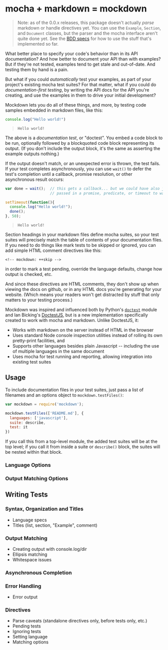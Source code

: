 # mocha + markdown = mockdown

> Note: as of the 0.0.x releases, this package doesn't actually *parse* markdown or handle directives yet.  You can use the `Example`, `Section`, and `Document` classes, but the parser and the mocha interface aren't quite done yet.  See the [BDD specs](https://github.com/pjeby/mockdown/tree/master/spec.coffee) for how to use the stuff that's implemented so far.

What better place to specify your code's behavior than in its API documentation?  And how better to document your API than with examples?  But if they're not tested, examples tend to get stale and out-of-date.  And testing them by hand is a pain.

But what if you could *automatically* test your examples, as part of your project's existing mocha test suites?  For that matter, what if you could do *documentation-first testing*, by writing the API docs for the API you're creating, and use the examples in them to drive your initial development?

Mockdown lets you do all of these things, and more, by testing code samples embedded in markdown files, like this:

```javascript
console.log("Hello world!")
```
>     Hello world!

The above is a *documentation test*, or "doctest".  You embed a code block to be run, optionally followed by a blockquoted code block representing its output.  (If you don't include the output block, it's the same as asserting the example outputs nothing.)

If the output doesn't match, or an unexpected error is thrown, the test fails.  If your test completes asynchronously, you can use `wait()` to defer the test's completion until a callback, promise resolution, or other asynchronous result occurs:

```javascript
var done = wait();  // this gets a callback... but we could have also just
                    // passed in a promise, predicate, or timeout to wait for

setTimeout(function(){
  console.log("Hello world!");
  done();
}, 50);
```
>     Hello world!

Section headings in your markdown files define mocha suites, so your test suites will precisely match the table of contents of your documentation files.  If you need to do things like mark tests to be skipped or ignored, you can add simple HTML comment directives like this:

<!-- mockdown: ++ignore -->
    <!-- mockdown: ++skip -->

in order to mark a test pending, override the language defaults, change how output is checked, etc.

And since these directives are HTML comments, they don't show up when viewing the docs on github, or in any HTML docs you're generating for your website.  (Which means your readers won't get distracted by stuff that only matters to your testing process.)

Mockdown was inspired and influenced both by Python's [`doctest`](https://docs.python.org/2/library/doctest.html#simple-usage-checking-examples-in-a-text-file) module and Ian Bicking's [DoctestJS](http://doctestjs.org/), but is a new implementation specifically created to work with mocha and markdown.  Unlike DoctestJS, it:

* Works with markdown on the server instead of HTML in the browser
* Uses standard Node console inspection utilities instead of rolling its own pretty-print facilities, and
* Supports other languages besides plain Javascript -- including the use of multiple languages in the same document
* Uses mocha for test running and reporting, allowing integration into existing test suites

## Usage

To include documentation files in your test suites, just pass a list of filenames and an options object to `mockdown.testFiles()`:

```js
var mockdown = require('mockdown');

mockdown.testFiles(['README.md'], {
  languages: ['javascript'],  
  suite: describe,
  test: it
})
```

If you call this from a top-level module, the added test suites will be at the top level;  if you call it from inside a suite or `describe()` block, the suites will be nested within that block.

### Language Options

### Output Matching Options

## Writing Tests

### Syntax,  Organization and Titles
* Language specs
* Titles (list, section, "Example", comment)

### Output Matching

* Creating output with console.log/dir
* Ellipsis matching
* Whitespace issues

### Asynchronous Completion

### Error Handling
* Error output


### Directives

* Parse caveats (standalone directives only, before tests only, etc.)
* Pending tests
* Ignoring tests
* Setting language
* Matching options
